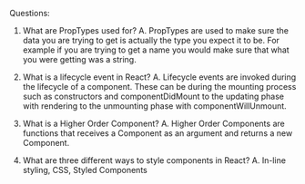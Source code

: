 Questions:
1.  What are PropTypes used for?
    A. PropTypes are used to make sure the data you are trying to get is actually the type you expect it to be.
        For example if you are trying to get a name you would make sure that what you were getting was a string.

2.  What is a lifecycle event in React?
    A. Lifecycle events are invoked during the lifecycle of a component.  These can be during the mounting process
        such as constructors and componentDidMount to the updating phase with rendering to the unmounting phase with
        componentWillUnmount.

3.  What is a Higher Order Component?
    A. Higher Order Components are functions that receives a Component as an argument and returns a new Component.

4.  What are three different ways to style components in React?
    A. In-line styling, CSS, Styled Components